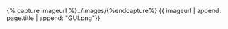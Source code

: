 {% capture imageurl %}../images/{%endcapture%}
{{ imageurl | append: page.title | append: "GUI.png"}}

